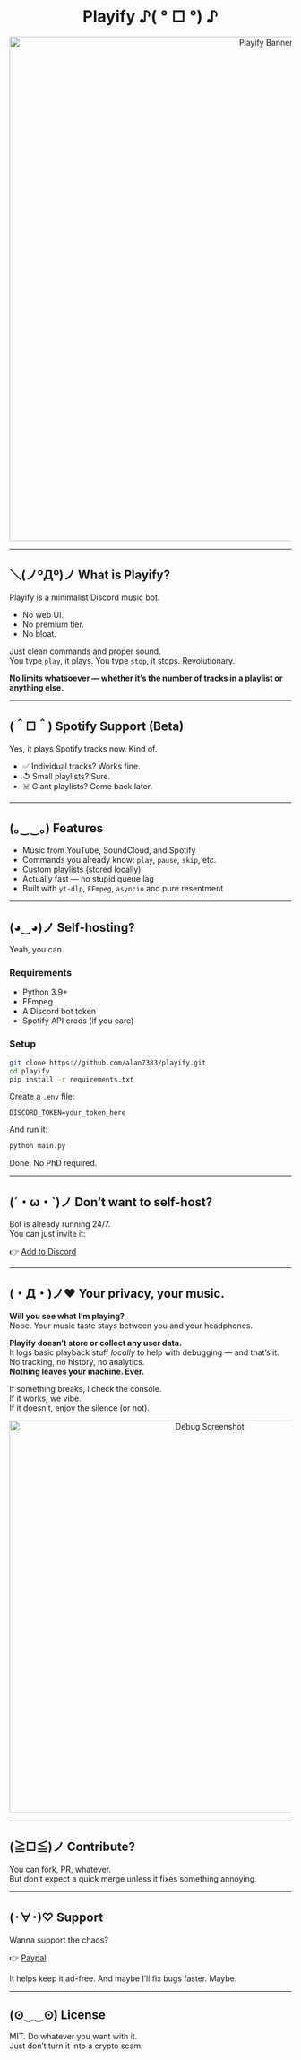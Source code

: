 <h1 align="center">Playify ♪( ° □ °) ♪</h1>

<p align="center">
  <img src="https://github.com/user-attachments/assets/5c1d5fba-3a34-4ffe-bd46-ef68e1175360" alt="Playify Banner" width="900">
</p>

---

## ＼(ノºДº)ノ What is Playify?

Playify is a minimalist Discord music bot.

- No web UI.
- No premium tier.
- No bloat.

Just clean commands and proper sound.  
You type `play`, it plays. You type `stop`, it stops. Revolutionary.

**No limits whatsoever — whether it’s the number of tracks in a playlist or anything else.**

---

## (＾□＾) Spotify Support (Beta)

Yes, it plays Spotify tracks now. Kind of.

- ✅ Individual tracks? Works fine.  
- ↺ Small playlists? Sure.  
- ☠️ Giant playlists? Come back later.

---

## (｡‿‿｡) Features

- Music from YouTube, SoundCloud, and Spotify  
- Commands you already know: `play`, `pause`, `skip`, etc.  
- Custom playlists (stored locally)  
- Actually fast — no stupid queue lag  
- Built with `yt-dlp`, `FFmpeg`, `asyncio` and pure resentment

---

## (◕‿◕)ノ Self-hosting?

Yeah, you can.

### Requirements

- Python 3.9+  
- FFmpeg  
- A Discord bot token  
- Spotify API creds (if you care)

### Setup

```bash
git clone https://github.com/alan7383/playify.git
cd playify
pip install -r requirements.txt
```

Create a `.env` file:

```env
DISCORD_TOKEN=your_token_here
```

And run it:

```bash
python main.py
```

Done. No PhD required.

---

## (´・ω・`)ノ Don’t want to self-host?

Bot is already running 24/7.  
You can just invite it:

👉 [Add to Discord](https://alan7383.github.io/playify/)

---

## (・Д・)ノ♥ Your privacy, your music.

**Will you see what I’m playing?**  
Nope. Your music taste stays between you and your headphones.

**Playify doesn’t store or collect any user data.**  
It logs basic playback stuff *locally* to help with debugging — and that’s it.  
No tracking, no history, no analytics.  
**Nothing leaves your machine. Ever.**

If something breaks, I check the console.  
If it works, we vibe.  
If it doesn’t, enjoy the silence (or not).

<p align="center">
  <img src="https://github.com/user-attachments/assets/a39773b9-3362-41ba-b23d-475368f1d07e" alt="Debug Screenshot" width="700">
</p>

---

## (≧□≦)ノ Contribute?

You can fork, PR, whatever.  
But don’t expect a quick merge unless it fixes something annoying.

---

## (･∀･)♡ Support

Wanna support the chaos?

👉 [Paypal](https://www.paypal.com/paypalme/alanmussot1)

It helps keep it ad-free. And maybe I’ll fix bugs faster. Maybe.

---

## (⊙‿‿⊙) License

MIT. Do whatever you want with it.  
Just don’t turn it into a crypto scam.
